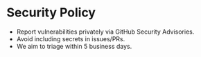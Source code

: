 # Security Policy

- Report vulnerabilities privately via GitHub Security Advisories.
- Avoid including secrets in issues/PRs.
- We aim to triage within 5 business days.
